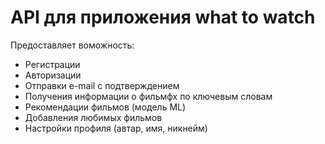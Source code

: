 # API для приложения what to watch

Предоставляет воможность:
<ul>
  <li>Регистрации</li>
  <li>Авторизации</li>  
  <li>Отправки e-mail с подтверждением</li>  
  <li>Получения информации о фильмфх по ключевым словам</li> 
  <li>Рекомендации фильмов (модель ML)</li>
  <li>Добавления любимых фильмов</li>
  <li>Настройки профиля (автар, имя, никнейм)</li>
</ul>
